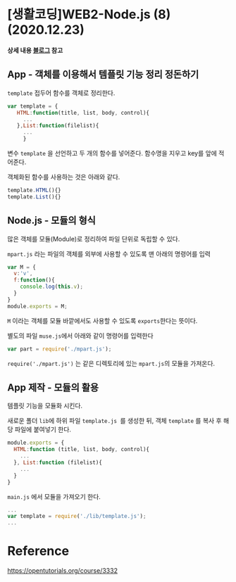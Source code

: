 # [생활코딩]WEB2-Node.js (8)(2020.12.23)



**상세 내용 [블로그](https://greedysiru.tistory.com/55?category=862259) 참고**



## App - 객체를 이용해서 템플릿 기능 정리 정돈하기

 `template` 접두어 함수를 객체로 정리한다.

```javascript
var template = {
   HTML:function(title, list, body, control){
     ...
   },List:function(filelist){
     ...	
     }
```

변수 `template` 을 선언하고 두 개의 함수를 넣어준다. 함수명을 지우고 key를 앞에 적어준다. 

객체화된 함수를 사용하는 것은 아래와 같다.

```javascript
template.HTML(){}
template.List(){}
```



## Node.js - 모듈의 형식

많은 객체를 모듈(Module)로 정리하여 파일 단위로 독립할 수 있다.

`mpart.js` 라는 파일의 객체를 외부에 사용할 수 있도록 맨 아래의 명령어를 입력

```javascript
var M = {
  v:'v',
  f:function(){
    console.log(this.v);
  }
}
module.exports = M;
```

`M` 이라는 객체를 모듈 바깥에서도 사용할 수 있도록 `exports`한다는 뜻이다.

별도의 파일 `muse.js`에서 아래와 같이 명령어를 입력한다

```javascript
var part = require('./mpart.js');
```

`require('./mpart.js')` 는 같은 디렉토리에 있는 `mpart.js`의 모듈을 가져온다.



## App 제작 - 모듈의 활용

 템플릿 기능을 모듈화 시킨다.

새로운 폴더 `lib`에 하위 파일 `template.js `를 생성한 뒤, 객체 `template` 를 복사 후 해당 파일에 붙여넣기 한다.

```javascript
module.exports = {
  HTML:function (title, list, body, control){
    ...
  }, List:function (filelist){
    ...
  }
}

```

`main.js` 에서 모듈을 가져오기 한다.

```javascript
...
var template = require('./lib/template.js');
...
```



# Reference

https://opentutorials.org/course/3332